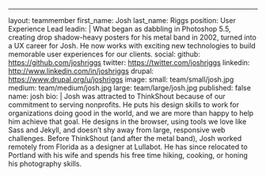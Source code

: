 ---
layout: teammember
first_name: Josh
last_name: Riggs
position: User Experience Lead
leadin: |
  What began as dabbling in Photoshop 5.5, creating drop shadow-heavy posters for his metal band in 2002, turned into a UX career for Josh. He now works with exciting new technologies to build memorable user experiences for our clients.
social:
  github: https://github.com/joshriggs
  twitter: https://twitter.com/joshriggs
  linkedin: http://www.linkedin.com/in/joshriggs
  drupal: https://www.drupal.org/u/joshriggs
image:
  small: team/small/josh.jpg
  medium: team/medium/josh.jpg
  large: team/large/josh.jpg
published: false
name: josh
bio: |
  Josh was attracted to ThinkShout because of our commitment to serving nonprofits. He puts his design skills to work for organizations doing good in the world, and we are more than happy to help him achieve that goal. He designs in the browser, using tools we love like Sass and Jekyll, and doesn’t shy away from large, responsive web challenges. Before ThinkShout (and after the metal band), Josh worked remotely from Florida as a designer at Lullabot. He has since relocated to Portland with his wife and spends his free time hiking, cooking, or honing his photography skills.
